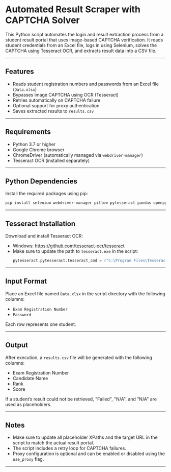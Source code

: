 # Automated Result Scraper with CAPTCHA Solver

This Python script automates the login and result extraction process from a student result portal that uses image-based CAPTCHA verification. It reads student credentials from an Excel file, logs in using Selenium, solves the CAPTCHA using Tesseract OCR, and extracts result data into a CSV file.

---

## Features

- Reads student registration numbers and passwords from an Excel file (`Data.xlsx`)
- Bypasses image CAPTCHA using OCR (Tesseract)
- Retries automatically on CAPTCHA failure
- Optional support for proxy authentication
- Saves extracted results to `results.csv`

---

## Requirements

- Python 3.7 or higher
- Google Chrome browser
- ChromeDriver (automatically managed via `webdriver-manager`)
- Tesseract OCR (installed separately)

---

## Python Dependencies

Install the required packages using pip:

```bash
pip install selenium webdriver-manager pillow pytesseract pandas openpyxl
```

---

## Tesseract Installation

Download and install Tesseract OCR:

- Windows: https://github.com/tesseract-ocr/tesseract
- Make sure to update the path to `tesseract.exe` in the script:
  ```python
  pytesseract.pytesseract.tesseract_cmd = r"C:\Program Files\Tesseract-OCR\tesseract.exe"
  ```

---

## Input Format

Place an Excel file named `Data.xlsx` in the script directory with the following columns:

- `Exam Registration Number`
- `Password`

Each row represents one student.

---

## Output

After execution, a `results.csv` file will be generated with the following columns:

- Exam Registration Number
- Candidate Name
- Rank
- Score

If a student’s result could not be retrieved, "Failed", "N/A", and "N/A" are used as placeholders.

---

## Notes

- Make sure to update all placeholder XPaths and the target URL in the script to match the actual result portal.
- The script includes a retry loop for CAPTCHA failures.
- Proxy configuration is optional and can be enabled or disabled using the `use_proxy` flag.

---



